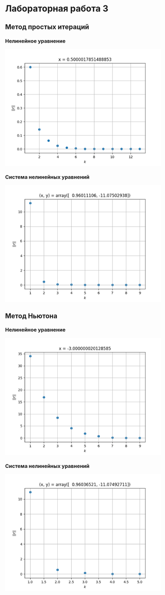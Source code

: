 # Лабораторная работа 3

## Метод простых итераций

### Нелинейное уравнение
![](https://github.com/Grumpy-cloud/CoMath/blob/master/Lab3/equation_by_simple_iteration.png)

### Система нелинейных уравнений
![](https://github.com/Grumpy-cloud/CoMath/blob/master/Lab3/system_by_simple_iteration.png)


## Метод Ньютона

### Нелинейное уравнение
![](https://github.com/Grumpy-cloud/CoMath/blob/master/Lab3/equation_by_newton.png)

### Система нелинейных уравнений
![](https://github.com/Grumpy-cloud/CoMath/blob/master/Lab3/system_by_newton.png)